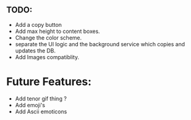 
## TODO:
- Add a copy button
- Add max height to content boxes.
- Change the color scheme.
- separate the UI logic and the background service which copies and updates the DB.
- Add Images compatiblity.



# Future Features:
- Add tenor gif thing ?
- Add emoji's
- Add Ascii emoticons
